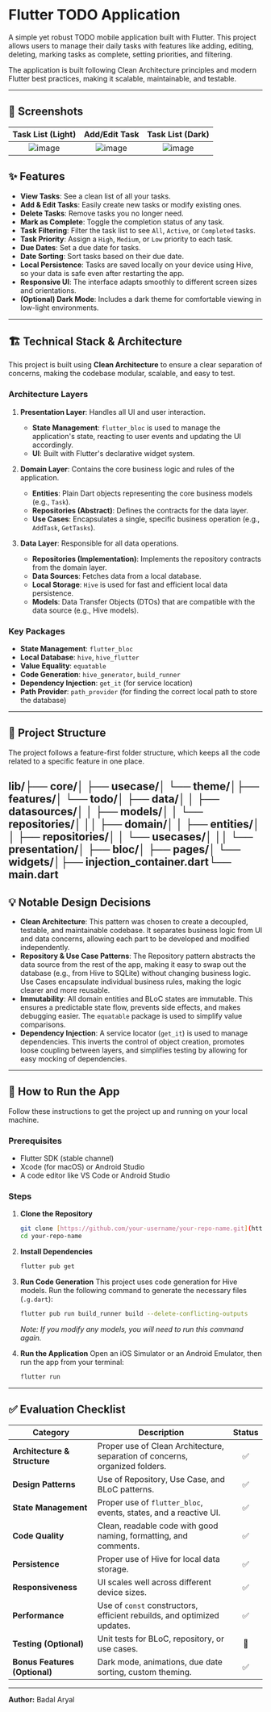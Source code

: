# Flutter TODO Application

A simple yet robust TODO mobile application built with Flutter. This project allows users to manage their daily tasks with features like adding, editing, deleting, marking tasks as complete, setting priorities, and filtering.

The application is built following Clean Architecture principles and modern Flutter best practices, making it scalable, maintainable, and testable.

---

## 📸 Screenshots


| Task List (Light) | Add/Edit Task | Task List (Dark) |
| :---------------: | :-------------: | :--------------: |
|   ![image](https://github.com/user-attachments/assets/c3edc27e-649b-4994-b038-7d94b4e9184a)   |   ![image](https://github.com/user-attachments/assets/bbdc7721-81aa-4354-b1e3-3a1eb8a7cb9f)    |  ![image](https://placehold.co/300x600/1a1a1a/FFFFFF?text=Task+List+Dark)  |



## ✨ Features

- **View Tasks**: See a clean list of all your tasks.
- **Add & Edit Tasks**: Easily create new tasks or modify existing ones.
- **Delete Tasks**: Remove tasks you no longer need.
- **Mark as Complete**: Toggle the completion status of any task.
- **Task Filtering**: Filter the task list to see `All`, `Active`, or `Completed` tasks.
- **Task Priority**: Assign a `High`, `Medium`, or `Low` priority to each task.
- **Due Dates**: Set a due date for tasks.
- **Date Sorting**: Sort tasks based on their due date.
- **Local Persistence**: Tasks are saved locally on your device using Hive, so your data is safe even after restarting the app.
- **Responsive UI**: The interface adapts smoothly to different screen sizes and orientations.
- **(Optional) Dark Mode**: Includes a dark theme for comfortable viewing in low-light environments.

---

## 🏗️ Technical Stack & Architecture

This project is built using **Clean Architecture** to ensure a clear separation of concerns, making the codebase modular, scalable, and easy to test.

### Architecture Layers

1.  **Presentation Layer**: Handles all UI and user interaction.
    -   **State Management**: `flutter_bloc` is used to manage the application's state, reacting to user events and updating the UI accordingly.
    -   **UI**: Built with Flutter's declarative widget system.

2.  **Domain Layer**: Contains the core business logic and rules of the application.
    -   **Entities**: Plain Dart objects representing the core business models (e.g., `Task`).
    -   **Repositories (Abstract)**: Defines the contracts for the data layer.
    -   **Use Cases**: Encapsulates a single, specific business operation (e.g., `AddTask`, `GetTasks`).

3.  **Data Layer**: Responsible for all data operations.
    -   **Repositories (Implementation)**: Implements the repository contracts from the domain layer.
    -   **Data Sources**: Fetches data from a local database.
    -   **Local Storage**: `Hive` is used for fast and efficient local data persistence.
    -   **Models**: Data Transfer Objects (DTOs) that are compatible with the data source (e.g., Hive models).

### Key Packages
- **State Management**: `flutter_bloc`
- **Local Database**: `hive`, `hive_flutter`
- **Value Equality**: `equatable`
- **Code Generation**: `hive_generator`, `build_runner`
- **Dependency Injection**: `get_it` (for service location)
- **Path Provider**: `path_provider` (for finding the correct local path to store the database)

---

## 📂 Project Structure

The project follows a feature-first folder structure, which keeps all the code related to a specific feature in one place.

lib/├── core/│   ├── usecase/│   └── theme/│├── features/│   └── todo/│       ├── data/│       │   ├── datasources/│       │   ├── models/│       │   └── repositories/│       ││       ├── domain/│       │   ├── entities/│       │   ├── repositories/│       │   └── usecases/│       ││       └── presentation/│           ├── bloc/│           ├── pages/│           └── widgets/│├── injection_container.dart└── main.dart
---

## 💡 Notable Design Decisions

-   **Clean Architecture**: This pattern was chosen to create a decoupled, testable, and maintainable codebase. It separates business logic from UI and data concerns, allowing each part to be developed and modified independently.
-   **Repository & Use Case Patterns**: The Repository pattern abstracts the data source from the rest of the app, making it easy to swap out the database (e.g., from Hive to SQLite) without changing business logic. Use Cases encapsulate individual business rules, making the logic clearer and more reusable.
-   **Immutability**: All domain entities and BLoC states are immutable. This ensures a predictable state flow, prevents side effects, and makes debugging easier. The `equatable` package is used to simplify value comparisons.
-   **Dependency Injection**: A service locator (`get_it`) is used to manage dependencies. This inverts the control of object creation, promotes loose coupling between layers, and simplifies testing by allowing for easy mocking of dependencies.

---

## 🚀 How to Run the App

Follow these instructions to get the project up and running on your local machine.

### Prerequisites
-   Flutter SDK (stable channel)
-   Xcode (for macOS) or Android Studio
-   A code editor like VS Code or Android Studio

### Steps

1.  **Clone the Repository**
    ```sh
    git clone [https://github.com/your-username/your-repo-name.git](https://github.com/your-username/your-repo-name.git)
    cd your-repo-name
    ```

2.  **Install Dependencies**
    ```sh
    flutter pub get
    ```

3.  **Run Code Generation**
    This project uses code generation for Hive models. Run the following command to generate the necessary files (`.g.dart`):
    ```sh
    flutter pub run build_runner build --delete-conflicting-outputs
    ```
    *Note: If you modify any models, you will need to run this command again.*

4.  **Run the Application**
    Open an iOS Simulator or an Android Emulator, then run the app from your terminal:
    ```sh
    flutter run
    ```

---

## ✅ Evaluation Checklist

| Category                  | Description                                                               | Status |
| ------------------------- | ------------------------------------------------------------------------- | :----: |
| **Architecture & Structure** | Proper use of Clean Architecture, separation of concerns, organized folders. |   ✅   |
| **Design Patterns** | Use of Repository, Use Case, and BLoC patterns.                           |   ✅   |
| **State Management** | Proper use of `flutter_bloc`, events, states, and a reactive UI.          |   ✅   |
| **Code Quality** | Clean, readable code with good naming, formatting, and comments.          |   ✅   |
| **Persistence** | Proper use of Hive for local data storage.                                |   ✅   |
| **Responsiveness** | UI scales well across different device sizes.                             |   ✅   |
| **Performance** | Use of `const` constructors, efficient rebuilds, and optimized updates.   |   ✅   |
| **Testing (Optional)** | Unit tests for BLoC, repository, or use cases.                            |   🚧   |
| **Bonus Features (Optional)** | Dark mode, animations, due date sorting, custom theming.                  |   ✅   |

---
**Author:** Badal Aryal
